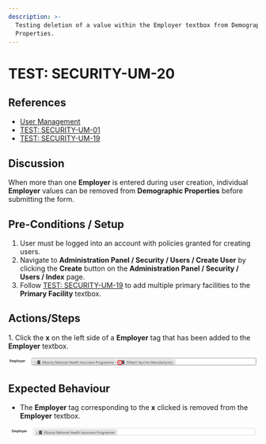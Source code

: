 ```yaml
---
description: >-
  Testing deletion of a value within the Employer textbox from Demographic
  Properties.
---
```


# TEST: SECURITY-UM-20

## References

* [User Management](broken-reference)
* [TEST: SECURITY-UM-01](test-security-um-01.md)
* [TEST: SECURITY-UM-19](test-security-um-19.md)

## Discussion

When more than one **Employer** is entered during user creation, individual **Employer** values can be removed from **Demographic Properties** before submitting the form.&#x20;

## Pre-Conditions / Setup

1. User must be logged into an account with policies granted for creating users.
2. Navigate to **Administration Panel / Security / Users / Create User** by clicking the **Create** button on the **Administration Panel / Security / Users / Index** page.
3. Follow [TEST: SECURITY-UM-19](test-security-um-19.md) to add multiple primary facilities to the **Primary Facility** textbox.

## Actions/Steps

1\. Click the **x** on the left side of a **Employer** tag that has been added to the **Employer** textbox.

![](<../../../../../../../../.gitbook/assets/image (268).png>)

## Expected Behaviour

* The **Employer** tag corresponding to the **x** clicked is removed from the **Employer** textbox.

![](<../../../../../../../../.gitbook/assets/image (263).png>)

